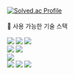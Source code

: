 
[![Solved.ac Profile](http://mazassumnida.wtf/api/v2/generate_badge?boj=dhwjdals12)](https://solved.ac/dhwjdals12/)
<br/>
<br/>
🤔 사용 가능한 기술 스택
<br/>
<br/>
<span>
<img src="https://img.shields.io/badge/HTML5-E34F26?style=plastic&logo=HTML&logoColor=white"/>
<img src="https://img.shields.io/badge/CSS-1572B6?style=plastic&logo=CSS&logoColor=white"/>
<img src="https://img.shields.io/badge/JavaScript-F7DF1E?style=plastic&logo=JavaScript&logoColor=white"/>
</span>
<br/>
<span>
<img src="https://img.shields.io/badge/React-61DAFB?style=plastic&logo=React&logoColor=white"/>
<img src="https://img.shields.io/badge/TypeScript-3178C6?style=plastic&logo=TypeScript&logoColor=white"/>
</span>
<br/>
<span>
<img src="https://img.shields.io/badge/Python-3776AB?style=plastic&logo=Python&logoColor=white"/>
</span>
<br/>
<span>
<img src="https://img.shields.io/badge/Git-F05032?style=plastic&logo=Git&logoColor=white"/>
<img src="https://img.shields.io/badge/Figma-F24E1E?style=plastic&logo=Figma&logoColor=white"/>
<img src="https://img.shields.io/badge/Jira-0052CC?style=plastic&logo=Jira&logoColor=white"/>

</span>
